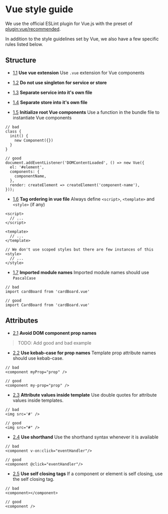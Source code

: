 # Vue style guide

We use the official ESLint plugin for Vue.js with the preset of [plugin:vue/recommended][plugin-recommended].

In addition to the style guidelines set by Vue, we also have a few specific rules listed below.

## Structure

<a name="vue-extension"></a><a name="1.1"></a>
- [1.1](#vue-extension) **Use vue extension** Use `.vue` extension for Vue components

<a name="no-singleton"></a><a name="1.2"></a>
- [1.2](#no-singleton) **Do not use singleton for service or store**

<a name="service-file"></a><a name="1.3"></a>
- [1.3](#service-file) **Separate service into it's own file**

<a name="store-file"></a><a name="1.4"></a>
- [1.4](#store-file) **Separate store into it's own file**

<a name="init"></a><a name="1.5"></a>
- [1.5](#init) **Initialize root Vue components** Use a function in the bundle file to instantiate Vue components

```
// bad
class {
  init() {
    new Component({})
  }
}

// good
document.addEventListener('DOMContentLoaded', () => new Vue({
  el: '#element',
  components: {
    componentName,
  },
  render: createElement => createElement('component-name'),
}));
```

<a name="tag-order"></a><a name="1.6"></a>
- [1.6](#tag-order) **Tag ordering in vue file** Always define `<script>`, `<template>` and `<style>` (if any)

```
<script>
  // ...
</script>

<template>
  // ...
</template>

// We don't use scoped styles but there are few instances of this
<style>
  // ...
</style>
```

<a name="import-name"></a><a name="1.7"></a>
- [1.7](#import-name) **Imported module names** Imported module names should use `PascalCase`

```
// bad
import cardBoard from 'cardBoard.vue'

// good
import CardBoard from 'cardBoard.vue'
```

## Attributes

<a name="dom-prop"></a><a name="2.1"></a>
- [2.1](#dom-prop) **Avoid DOM component prop names**

> TODO: Add good and bad example

<a name="kebab-prop"></a><a name="2.2"></a>
- [2.2](#kebab-prop) **Use kebab-case for prop names** Template prop attribute names should use kebab-case.

```
// bad
<component myProp="prop" />

// good
<component my-prop="prop" />
```

<a name="template-attr"></a><a name="2.3"></a>
- [2.3](#template-attr) **Attribute values inside template** Use double quotes for attribute values inside templates.

```
// bad
<img src='#' />

// good
<img src="#" />
```

<a name="shorthand"></a><a name="2.4"></a>
- [2.4](#shorthand) **Use shorthand** Use the shorthand syntax whenever it is available

```
// bad
<component v-on:click="eventHandler"/>

// good
<component @click="eventHandler"/>
```

<a name="self-closing"></a><a name="2.5"></a>
- [2.5](#self-closing) **Use self closing tags** If a component or element is self closing, use the self closing tag.

```
// bad
<component></component>

// good
<component />
```

[plugin-recommended]: https://github.com/vuejs/eslint-plugin-vue#gear-configs
